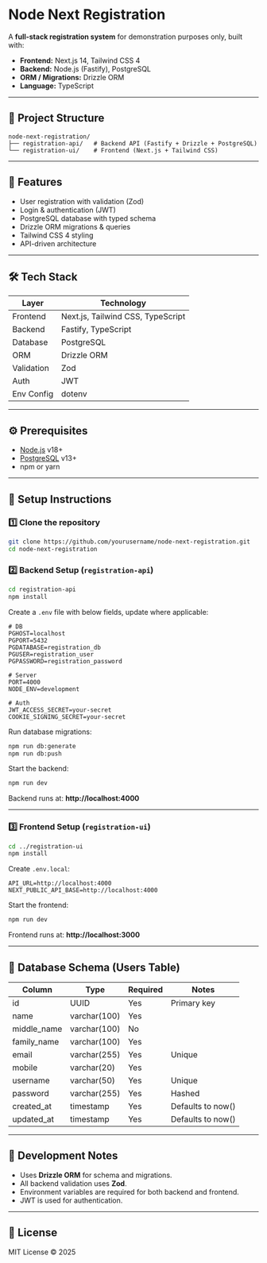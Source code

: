 # Node Next Registration

A **full-stack registration system** for demonstration purposes only, built with:

- **Frontend:** Next.js 14, Tailwind CSS 4
- **Backend:** Node.js (Fastify), PostgreSQL
- **ORM / Migrations:** Drizzle ORM
- **Language:** TypeScript

---

## 📂 Project Structure

```
node-next-registration/
├── registration-api/   # Backend API (Fastify + Drizzle + PostgreSQL)
└── registration-ui/    # Frontend (Next.js + Tailwind CSS)
```

---

## 🚀 Features

- User registration with validation (Zod)
- Login & authentication (JWT)
- PostgreSQL database with typed schema
- Drizzle ORM migrations & queries
- Tailwind CSS 4 styling
- API-driven architecture

---

## 🛠️ Tech Stack

| Layer        | Technology                           |
|--------------|--------------------------------------|
| Frontend     | Next.js, Tailwind CSS, TypeScript    |
| Backend      | Fastify, TypeScript                  |
| Database     | PostgreSQL                           |
| ORM          | Drizzle ORM                          |
| Validation   | Zod                                  |
| Auth         | JWT                                  |
| Env Config   | dotenv                               |

---

## ⚙️ Prerequisites

- [Node.js](https://nodejs.org/) v18+
- [PostgreSQL](https://www.postgresql.org/) v13+
- npm or yarn

---

## 🔧 Setup Instructions

### 1️⃣ Clone the repository
```bash
git clone https://github.com/yourusername/node-next-registration.git
cd node-next-registration
```

### 2️⃣ Backend Setup (`registration-api`)
```bash
cd registration-api
npm install
```

Create a `.env` file with below fields, update where applicable:
```env
# DB
PGHOST=localhost
PGPORT=5432
PGDATABASE=registration_db
PGUSER=registration_user
PGPASSWORD=registration_password

# Server
PORT=4000
NODE_ENV=development

# Auth
JWT_ACCESS_SECRET=your-secret
COOKIE_SIGNING_SECRET=your-secret
```

Run database migrations:
```bash
npm run db:generate
npm run db:push
```

Start the backend:
```bash
npm run dev
```
Backend runs at: **http://localhost:4000**

---

### 3️⃣ Frontend Setup (`registration-ui`)
```bash
cd ../registration-ui
npm install
```

Create `.env.local`:
```env
API_URL=http://localhost:4000
NEXT_PUBLIC_API_BASE=http://localhost:4000
```

Start the frontend:
```bash
npm run dev
```
Frontend runs at: **http://localhost:3000**

---

## 📜 Database Schema (Users Table)

| Column       | Type         | Required | Notes                |
|--------------|--------------|----------|----------------------|
| id           | UUID         | Yes      | Primary key          |
| name         | varchar(100) | Yes      |                      |
| middle_name  | varchar(100) | No       |                      |
| family_name  | varchar(100) | Yes      |                      |
| email        | varchar(255) | Yes      | Unique               |
| mobile       | varchar(20)  | Yes      |                      |
| username     | varchar(50)  | Yes      | Unique               |
| password     | varchar(255) | Yes      | Hashed               |
| created_at   | timestamp    | Yes      | Defaults to now()    |
| updated_at   | timestamp    | Yes      | Defaults to now()    |

---

## 🧪 Development Notes

- Uses **Drizzle ORM** for schema and migrations.
- All backend validation uses **Zod**.
- Environment variables are required for both backend and frontend.
- JWT is used for authentication.

---

## 📜 License

MIT License © 2025

